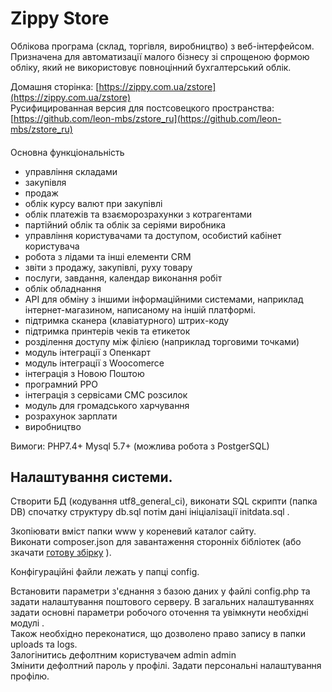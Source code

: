 Zippy Store
========
Облікова  програма (склад, торгівля, виробництво) з веб-інтерфейсом.  
Призначена для автоматизації малого бізнесу зі спрощеною формою обліку, який не використовує 
повноцінний бухгалтерський облік.
   
Домашня сторінка:  [https://zippy.com.ua/zstore](https://zippy.com.ua/zstore)    
Русифицированная версия для постсовецкого  пространства:  [https://github.com/leon-mbs/zstore_ru](https://github.com/leon-mbs/zstore_ru)    

####
Основна функціональність
 
* управління складами
* закупівля
* продаж
* облік курсу валют при закупівлі  
* облік платежів та взаєморозрахунки з котрагентами
* партійний облік та облік за серіями виробника
* управління користувачами та доступом, особистий кабінет користувача
* робота з лідами та інші елементи CRM
* звіти з продажу, закупівлі, руху товару
* послуги, завдання, календар виконання робіт
* облік обладнання
* API для обміну з іншими інформаційними системами, наприклад інтернет-магазином, написаному на іншій платформі.
* підтримка сканера (клавіатурного) штрих-коду  
* підтримка принтерів чеків та етикеток 
* розділення доступу між філією (наприклад торговими точками)
* модуль інтеграції з Опенкарт
* модуль інтеграції з Woocomerce
* інтеграція з Новою Поштою  
* програмний РРО  
* інтеграція з сервісами СМС розсилок
* модуль для громадського харчування
* розрахунок зарплати
* виробництво


Вимоги: PHP7.4+    Mysql 5.7+   (можлива  робота  з  PostgerSQL)


Налаштування  системи.
--------------------

  Створити БД (кодування utf8_general_ci), виконати SQL скрипти (папка DB) спочатку структуру db.sql потім дані ініціалізації initdata.sql  .
  
  Зкопіювати вміст папки www у кореневий каталог сайту.  
  Виконати composer.json для завантаження сторонніх бібліотек (або зкачати [готову збірку](https://zippy.com.ua/download/fullzstore.zip) ).
  
  Конфігураційні файли лежать у папці config.

  Встановити параметри з'єднання з базою даних у файлі config.php та задати налаштування поштового серверу.
  В загальних налаштуваннях задати  основнi параметри робочого оточення та увімкнути необхідні модулі .  
  Також необхідно переконатися, що дозволено право запису в папки uploads та logs.  
  Залогінитись дефолтним користувачем admin admin  
  Змінити дефолтний пароль у профілі. Задати персональнi налаштування профiлю.  